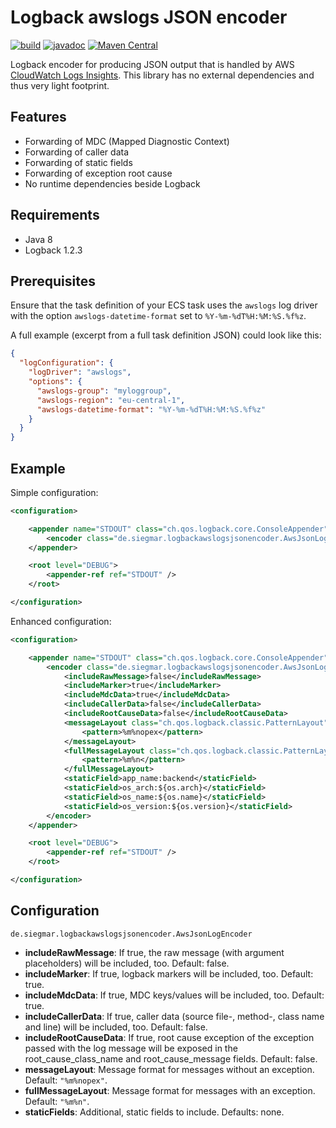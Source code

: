 # Logback awslogs JSON encoder

[![build](https://github.com/osiegmar/logback-awslogs-json-encoder/workflows/build/badge.svg?branch=master)](https://github.com/osiegmar/logback-awslogs-json-encoder/actions?query=branch%3Amaster)
[![javadoc](https://javadoc.io/badge2/de.siegmar/logback-awslogs-json-encoder/javadoc.svg)](https://javadoc.io/doc/de.siegmar/logback-awslogs-json-encoder)
[![Maven Central](https://img.shields.io/maven-central/v/de.siegmar/logback-awslogs-json-encoder.svg)](https://search.maven.org/search?q=g:%22de.siegmar%22%20AND%20a:%22logback-awslogs-json-encoder%22)

Logback encoder for producing JSON output that is handled by
AWS [CloudWatch Logs Insights](https://docs.aws.amazon.com/AmazonCloudWatch/latest/logs/AnalyzingLogData.html). This
library has no external dependencies and thus very light footprint.

## Features

- Forwarding of MDC (Mapped Diagnostic Context)
- Forwarding of caller data
- Forwarding of static fields
- Forwarding of exception root cause
- No runtime dependencies beside Logback


## Requirements

- Java 8
- Logback 1.2.3


## Prerequisites

Ensure that the task definition of your ECS task uses the `awslogs` log driver with 
the option `awslogs-datetime-format` set to `%Y-%m-%dT%H:%M:%S.%f%z`.

A full example (excerpt from a full task definition JSON) could look like this:

```json
{
  "logConfiguration": {
    "logDriver": "awslogs",
    "options": {
      "awslogs-group": "myloggroup",
      "awslogs-region": "eu-central-1",
      "awslogs-datetime-format": "%Y-%m-%dT%H:%M:%S.%f%z"
    }
  }
}
```

## Example

Simple configuration:

```xml
<configuration>

    <appender name="STDOUT" class="ch.qos.logback.core.ConsoleAppender">
        <encoder class="de.siegmar.logbackawslogsjsonencoder.AwsJsonLogEncoder"/>
    </appender>

    <root level="DEBUG">
        <appender-ref ref="STDOUT" />
    </root>

</configuration>
```

Enhanced configuration:

```xml
<configuration>

    <appender name="STDOUT" class="ch.qos.logback.core.ConsoleAppender">
        <encoder class="de.siegmar.logbackawslogsjsonencoder.AwsJsonLogEncoder">
            <includeRawMessage>false</includeRawMessage>
            <includeMarker>true</includeMarker>
            <includeMdcData>true</includeMdcData>
            <includeCallerData>false</includeCallerData>
            <includeRootCauseData>false</includeRootCauseData>
            <messageLayout class="ch.qos.logback.classic.PatternLayout">
                <pattern>%m%nopex</pattern>
            </messageLayout>
            <fullMessageLayout class="ch.qos.logback.classic.PatternLayout">
                <pattern>%m%n</pattern>
            </fullMessageLayout>
            <staticField>app_name:backend</staticField>
            <staticField>os_arch:${os.arch}</staticField>
            <staticField>os_name:${os.name}</staticField>
            <staticField>os_version:${os.version}</staticField>
        </encoder>
    </appender>

    <root level="DEBUG">
        <appender-ref ref="STDOUT" />
    </root>

</configuration>
```

## Configuration

`de.siegmar.logbackawslogsjsonencoder.AwsJsonLogEncoder`

* **includeRawMessage**: If true, the raw message (with argument placeholders) will be included, too.
  Default: false.
* **includeMarker**: If true, logback markers will be included, too. Default: true.
* **includeMdcData**: If true, MDC keys/values will be included, too. Default: true.
* **includeCallerData**: If true, caller data (source file-, method-, class name and line) will be
  included, too. Default: false.
* **includeRootCauseData**: If true, root cause exception of the exception passed with the log
   message will be exposed in the root_cause_class_name and root_cause_message fields.
   Default: false.
* **messageLayout**: Message format for messages without an exception. Default: `"%m%nopex"`.
* **fullMessageLayout**: Message format for messages with an exception. Default: `"%m%n"`.
* **staticFields**: Additional, static fields to include. Defaults: none.
